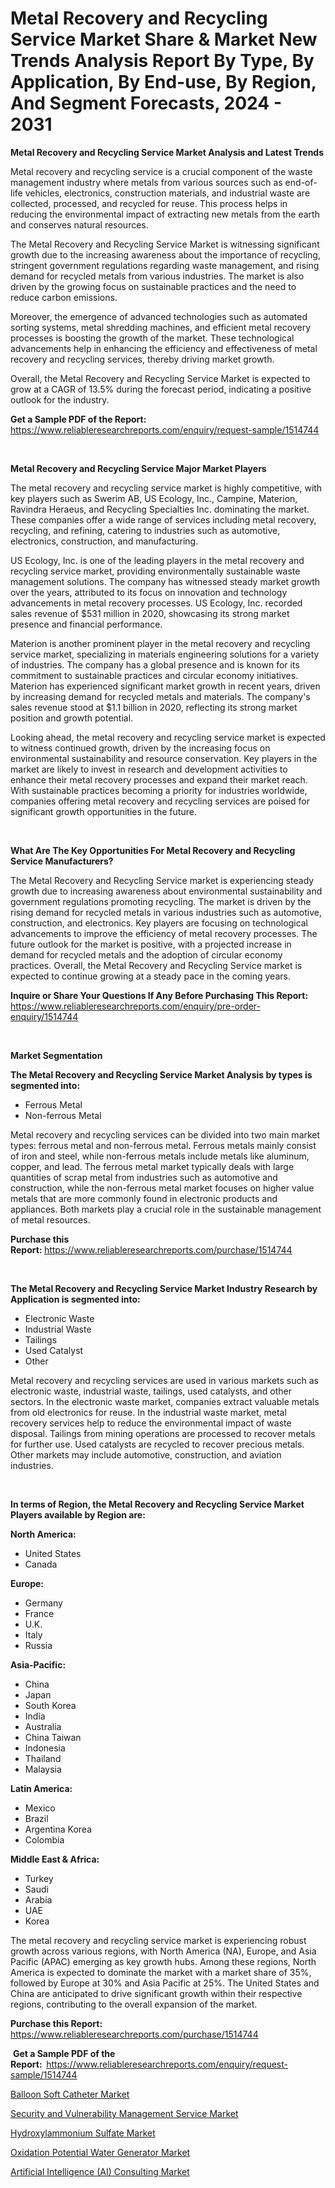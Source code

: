 <p><h1>Metal Recovery and Recycling Service Market Share & Market New Trends Analysis Report By Type, By Application, By End-use, By Region, And Segment Forecasts, 2024 - 2031</h1></p><p><strong>Metal Recovery and Recycling Service Market Analysis and Latest Trends</strong></p>
<p><p>Metal recovery and recycling service is a crucial component of the waste management industry where metals from various sources such as end-of-life vehicles, electronics, construction materials, and industrial waste are collected, processed, and recycled for reuse. This process helps in reducing the environmental impact of extracting new metals from the earth and conserves natural resources.</p><p>The Metal Recovery and Recycling Service Market is witnessing significant growth due to the increasing awareness about the importance of recycling, stringent government regulations regarding waste management, and rising demand for recycled metals from various industries. The market is also driven by the growing focus on sustainable practices and the need to reduce carbon emissions.</p><p>Moreover, the emergence of advanced technologies such as automated sorting systems, metal shredding machines, and efficient metal recovery processes is boosting the growth of the market. These technological advancements help in enhancing the efficiency and effectiveness of metal recovery and recycling services, thereby driving market growth.</p><p>Overall, the Metal Recovery and Recycling Service Market is expected to grow at a CAGR of 13.5% during the forecast period, indicating a positive outlook for the industry.</p></p>
<p><strong>Get a Sample PDF of the Report:&nbsp;</strong> <a href="https://www.reliableresearchreports.com/enquiry/request-sample/1514744">https://www.reliableresearchreports.com/enquiry/request-sample/1514744</a></p>
<p>&nbsp;</p>
<p><strong>Metal Recovery and Recycling Service Major Market Players</strong></p>
<p><p>The metal recovery and recycling service market is highly competitive, with key players such as Swerim AB, US Ecology, Inc., Campine, Materion, Ravindra Heraeus, and Recycling Specialties Inc. dominating the market. These companies offer a wide range of services including metal recovery, recycling, and refining, catering to industries such as automotive, electronics, construction, and manufacturing.</p><p>US Ecology, Inc. is one of the leading players in the metal recovery and recycling service market, providing environmentally sustainable waste management solutions. The company has witnessed steady market growth over the years, attributed to its focus on innovation and technology advancements in metal recovery processes. US Ecology, Inc. recorded sales revenue of $531 million in 2020, showcasing its strong market presence and financial performance.</p><p>Materion is another prominent player in the metal recovery and recycling service market, specializing in materials engineering solutions for a variety of industries. The company has a global presence and is known for its commitment to sustainable practices and circular economy initiatives. Materion has experienced significant market growth in recent years, driven by increasing demand for recycled metals and materials. The company's sales revenue stood at $1.1 billion in 2020, reflecting its strong market position and growth potential.</p><p>Looking ahead, the metal recovery and recycling service market is expected to witness continued growth, driven by the increasing focus on environmental sustainability and resource conservation. Key players in the market are likely to invest in research and development activities to enhance their metal recovery processes and expand their market reach. With sustainable practices becoming a priority for industries worldwide, companies offering metal recovery and recycling services are poised for significant growth opportunities in the future.</p></p>
<p>&nbsp;</p>
<p><strong>What Are The Key Opportunities For Metal Recovery and Recycling Service Manufacturers?</strong></p>
<p><p>The Metal Recovery and Recycling Service market is experiencing steady growth due to increasing awareness about environmental sustainability and government regulations promoting recycling. The market is driven by the rising demand for recycled metals in various industries such as automotive, construction, and electronics. Key players are focusing on technological advancements to improve the efficiency of metal recovery processes. The future outlook for the market is positive, with a projected increase in demand for recycled metals and the adoption of circular economy practices. Overall, the Metal Recovery and Recycling Service market is expected to continue growing at a steady pace in the coming years.</p></p>
<p><strong>Inquire or Share Your Questions If Any Before Purchasing This Report:</strong> <a href="https://www.reliableresearchreports.com/enquiry/pre-order-enquiry/1514744">https://www.reliableresearchreports.com/enquiry/pre-order-enquiry/1514744</a></p>
<p>&nbsp;</p>
<p><strong>Market Segmentation</strong></p>
<p><strong>The Metal Recovery and Recycling Service Market Analysis by types is segmented into:</strong></p>
<p><ul><li>Ferrous Metal</li><li>Non-ferrous Metal</li></ul></p>
<p><p>Metal recovery and recycling services can be divided into two main market types: ferrous metal and non-ferrous metal. Ferrous metals mainly consist of iron and steel, while non-ferrous metals include metals like aluminum, copper, and lead. The ferrous metal market typically deals with large quantities of scrap metal from industries such as automotive and construction, while the non-ferrous metal market focuses on higher value metals that are more commonly found in electronic products and appliances. Both markets play a crucial role in the sustainable management of metal resources.</p></p>
<p><strong>Purchase this Report:&nbsp;</strong><a href="https://www.reliableresearchreports.com/purchase/1514744">https://www.reliableresearchreports.com/purchase/1514744</a></p>
<p>&nbsp;</p>
<p><strong>The Metal Recovery and Recycling Service Market Industry Research by Application is segmented into:</strong></p>
<p><ul><li>Electronic Waste</li><li>Industrial Waste</li><li>Tailings</li><li>Used Catalyst</li><li>Other</li></ul></p>
<p><p>Metal recovery and recycling services are used in various markets such as electronic waste, industrial waste, tailings, used catalysts, and other sectors. In the electronic waste market, companies extract valuable metals from old electronics for reuse. In the industrial waste market, metal recovery services help to reduce the environmental impact of waste disposal. Tailings from mining operations are processed to recover metals for further use. Used catalysts are recycled to recover precious metals. Other markets may include automotive, construction, and aviation industries.</p></p>
<p>&nbsp;</p>
<p><strong>In terms of Region, the Metal Recovery and Recycling Service Market Players available by Region are:</strong></p>
<p>
    <p> <strong> North America: </strong>
        <ul>
            <li>United States</li>
            <li>Canada</li>
        </ul>
        </p> 
    <p> <strong> Europe: </strong>
        <ul>
            <li>Germany</li>
            <li>France</li>
            <li>U.K.</li>
            <li>Italy</li>
            <li>Russia</li>
        </ul>
        </p> 
    <p> <strong> Asia-Pacific: </strong>
        <ul>
            <li>China</li>
            <li>Japan</li>
            <li>South Korea</li>
            <li>India</li>
            <li>Australia</li>
            <li>China Taiwan</li>
            <li>Indonesia</li>
            <li>Thailand</li>
            <li>Malaysia</li>
        </ul>
        </p> 
    <p> <strong> Latin America: </strong>
        <ul>
            <li>Mexico</li>
            <li>Brazil</li>
            <li>Argentina Korea</li>
            <li>Colombia</li>
        </ul>
        </p> 
    <p> <strong> Middle East & Africa: </strong>
        <ul>
            <li>Turkey</li>
            <li>Saudi</li>
            <li>Arabia</li>
            <li>UAE</li>
            <li>Korea</li>
        </ul>
    </p>
    </p>
<p><p>The metal recovery and recycling service market is experiencing robust growth across various regions, with North America (NA), Europe, and Asia Pacific (APAC) emerging as key growth hubs. Among these regions, North America is expected to dominate the market with a market share of 35%, followed by Europe at 30% and Asia Pacific at 25%. The United States and China are anticipated to drive significant growth within their respective regions, contributing to the overall expansion of the market.</p></p>
<p><strong>Purchase this Report: </strong><a href="https://www.reliableresearchreports.com/purchase/1514744">https://www.reliableresearchreports.com/purchase/1514744</a></p>
<p>&nbsp;<strong>Get a Sample PDF of the Report:&nbsp;&nbsp;</strong><a href="https://www.reliableresearchreports.com/enquiry/request-sample/1514744">https://www.reliableresearchreports.com/enquiry/request-sample/1514744</a></p>
<p><strong></strong></p>
<p><p><a href="https://github.com/eeaveuhhh/Market-Research-Report-List-1/blob/main/balloon-soft-catheter-market.md">Balloon Soft Catheter Market</a></p><p><a href="https://github.com/brentleyjimmiealvaradoz4l1rea/Market-Research-Report-List-1/blob/main/security-and-vulnerability-management-service-market.md">Security and Vulnerability Management Service Market</a></p><p><a href="https://view.publitas.com/reportprime-1/hydroxylammonium-sulfate-market-size-growing-and-forecasted-for-period-from-2024-2031-and-provides-complete-market-analysis-of-this-market/">Hydroxylammonium Sulfate Market</a></p><p><a href="https://pretty-mail-caf.notion.site/Global-Oxidation-Potential-Water-Generator-Market-by-Types-Applications-and-Major-Players-with-Re-32a8fa701e994cf6b5bcb2c7ec362989">Oxidation Potential Water Generator Market</a></p><p><a href="https://flame-sidecar-702.notion.site/Artificial-Intelligence-AI-Consulting-Market-Research-Report-The-Key-To-Successful-Business-Strat-7ba988dd461e4a1396104363a6aa75c8">Artificial Intelligence (AI) Consulting Market</a></p></p>